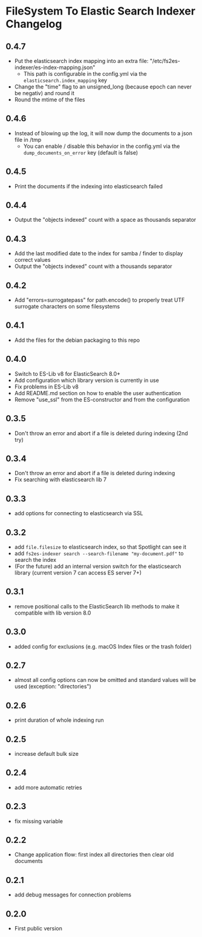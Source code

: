 # FileSystem To Elastic Search Indexer Changelog

## 0.4.7
- Put the elasticsearch index mapping into an extra file: "/etc/fs2es-indexer/es-index-mapping.json"
  - This path is configurable in the config.yml via the `elasticsearch.index_mapping` key
- Change the "time" flag to an unsigned_long (because epoch can never be negativ) and round it
- Round the mtime of the files

## 0.4.6
- Instead of blowing up the log, it will now dump the documents to a json file in /tmp
  - You can enable / disable this behavior in the config.yml via the `dump_documents_on_error` key (default is false)

## 0.4.5
- Print the documents if the indexing into elasticsearch failed

## 0.4.4
- Output the "objects indexed" count with a space as thousands separator

## 0.4.3
- Add the last modified date to the index for samba / finder to display correct values
- Output the "objects indexed" count with a thousands separator

## 0.4.2
- Add "errors=surrogatepass" for path.encode() to properly treat UTF surrogate characters on some filesystems

## 0.4.1
- Add the files for the debian packaging to this repo

## 0.4.0
- Switch to ES-Lib v8 for ElasticSearch 8.0+
- Add configuration which library version is currently in use
- Fix problems in ES-Lib v8
- Add README.md section on how to enable the user authentication
- Remove "use_ssl" from the ES-constructor and from the configuration

## 0.3.5
- Don't throw an error and abort if a file is deleted during indexing (2nd try)

## 0.3.4
- Don't throw an error and abort if a file is deleted during indexing
- Fix searching with elasticsearch lib 7

## 0.3.3
- add options for connecting to elasticsearch via SSL

## 0.3.2
- add `file.filesize` to elasticsearch index, so that Spotlight can see it
- add `fs2es-indexer search --search-filename "my-document.pdf"` to search the index
- (For the future) add an internal version switch for the elasticsearch library (current version 7 can access ES server 7+)

## 0.3.1
- remove positional calls to the ElasticSearch lib methods to make it compatible with lib version 8.0

## 0.3.0
- added config for exclusions (e.g. macOS Index files or the trash folder)

## 0.2.7
- almost all config options can now be omitted and standard values will be used (exception: "directories")

## 0.2.6
- print duration of whole indexing run

## 0.2.5
- increase default bulk size

## 0.2.4
- add more automatic retries

## 0.2.3
- fix missing variable

## 0.2.2
- Change application flow: first index all directories then clear old documents

## 0.2.1
- add debug messages for connection problems

## 0.2.0
- First public version